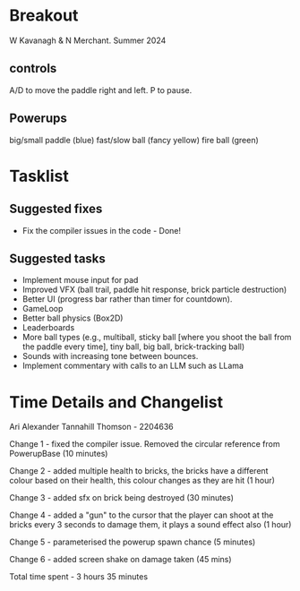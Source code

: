 # Breakout

W Kavanagh \& N Merchant. Summer 2024

## controls

A/D to move the paddle right and left.
P to pause.

## Powerups

big/small paddle (blue)
fast/slow ball (fancy yellow)
fire ball (green)

# Tasklist

## Suggested fixes

* Fix the compiler issues in the code - Done!

## Suggested tasks

* Implement mouse input for pad
* Improved VFX (ball trail, paddle hit response, brick particle destruction)
* Better UI (progress bar rather than timer for countdown).
* GameLoop
* Better ball physics (Box2D)
* Leaderboards
* More ball types (e.g., multiball, sticky ball \[where you shoot the ball from the paddle every time], tiny ball, big ball, brick-tracking ball)
* Sounds with increasing tone between bounces.
* Implement commentary with calls to an LLM such as LLama

# Time Details and Changelist


Ari Alexander Tannahill Thomson - 2204636


Change 1 - fixed the compiler issue. Removed the circular reference from PowerupBase (10 minutes)

Change 2 - added multiple health to bricks, the bricks have a different colour based on their health, this colour changes as they are hit (1 hour)

Change 3 - added sfx on brick being destroyed (30 minutes)

Change 4 - added a "gun" to the cursor that the player can shoot at the bricks every 3 seconds to damage them, it plays a sound effect also (1 hour)

Change 5 - parameterised the powerup spawn chance (5 minutes)

Change 6 - added screen shake on damage taken (45 mins)



Total time spent - 3 hours 35 minutes

